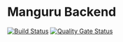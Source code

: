 # Manguru Backend
[![Build Status](https://travis-ci.org/lheydel/manguru-back.svg?branch=master)](https://travis-ci.org/lheydel/manguru-back) [![Quality Gate Status](https://sonarcloud.io/api/project_badges/measure?project=lheydel_manguru-back&metric=alert_status)](https://sonarcloud.io/dashboard?id=lheydel_manguru-back)
